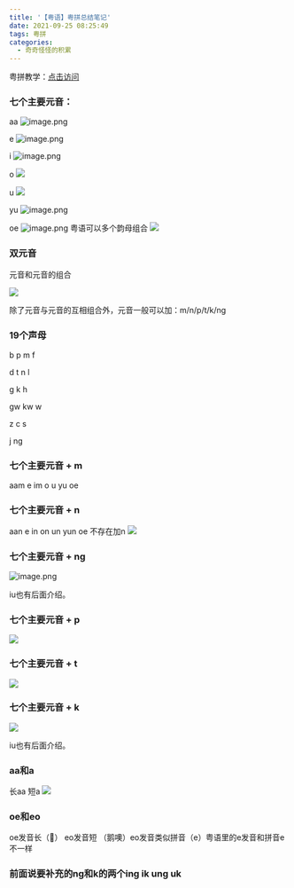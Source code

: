 ```yaml
---
title: '【粤语】粤拼总结笔记'
date: 2021-09-25 08:25:49
tags: 粤拼
categories:
  - 奇奇怪怪的积累
---
```

  <meta name="referrer" content="no-referrer">

粤拼教学：[点击访问](https://www.youtube.com/watch?v=KzkKkEETgtQ&list=PLj7yAwByEbSNGWmk_8chfxUTCnJDLmAGr&index=2)

### 七个主要元音：

aa
![image.png](https://upload-images.jianshu.io/upload_images/20892169-17763eb172b63de7.png?imageMogr2/auto-orient/strip%7CimageView2/2/w/1240)


e
![image.png](https://upload-images.jianshu.io/upload_images/20892169-fa8bd2a4af897f12.png?imageMogr2/auto-orient/strip%7CimageView2/2/w/1240)

i
![image.png](https://upload-images.jianshu.io/upload_images/20892169-ffbb568a6a481159.png?imageMogr2/auto-orient/strip%7CimageView2/2/w/1240)

o
![](https://upload-images.jianshu.io/upload_images/20892169-f16142fc0c751f9b.png?imageMogr2/auto-orient/strip%7CimageView2/2/w/1240)

u
![ ](https://upload-images.jianshu.io/upload_images/20892169-6c9314921a4a0bae.png?imageMogr2/auto-orient/strip%7CimageView2/2/w/1240)

yu
![image.png](https://upload-images.jianshu.io/upload_images/20892169-9ba57e1b0fde6cca.png?imageMogr2/auto-orient/strip%7CimageView2/2/w/1240)

oe
![image.png](https://upload-images.jianshu.io/upload_images/20892169-2eb5550c08f25565.png?imageMogr2/auto-orient/strip%7CimageView2/2/w/1240)
粤语可以多个韵母组合
![](https://upload-images.jianshu.io/upload_images/20892169-6fe3d1269342c564.png?imageMogr2/auto-orient/strip%7CimageView2/2/w/1240)

### 双元音

元音和元音的组合

![](https://upload-images.jianshu.io/upload_images/20892169-5bd56122e15ea815.png?imageMogr2/auto-orient/strip%7CimageView2/2/w/1240)

除了元音与元音的互相组合外，元音一般可以加：m/n/p/t/k/ng

### 19个声母

b p m f

d t n l

g k h

gw kw w

z c s

j ng

### 七个主要元音 + m
aam
e 
im
o 
u
yu
oe

### 七个主要元音 + n
aan
e 
in
on
un
yun
oe 不存在加n
![](https://upload-images.jianshu.io/upload_images/20892169-038cc49651fe015f.png?imageMogr2/auto-orient/strip%7CimageView2/2/w/1240)

### 七个主要元音 + ng
![image.png](https://upload-images.jianshu.io/upload_images/20892169-35d20825bbf56f42.png?imageMogr2/auto-orient/strip%7CimageView2/2/w/1240)

iu也有后面介绍。

### 七个主要元音 + p
![](https://upload-images.jianshu.io/upload_images/20892169-3063d24522fb61e7.png?imageMogr2/auto-orient/strip%7CimageView2/2/w/1240)

### 七个主要元音 + t
![](https://upload-images.jianshu.io/upload_images/20892169-6cf0565d2dbcacc2.png?imageMogr2/auto-orient/strip%7CimageView2/2/w/1240)

### 七个主要元音 + k
![](https://upload-images.jianshu.io/upload_images/20892169-5d95a99189fa7d16.png?imageMogr2/auto-orient/strip%7CimageView2/2/w/1240)

iu也有后面介绍。

### aa和a
长aa 短a
![](https://upload-images.jianshu.io/upload_images/20892169-45c3e345d7999ae6.png?imageMogr2/auto-orient/strip%7CimageView2/2/w/1240)

### oe和eo
oe发音长（🤮）
eo发音短 （鹅噢）eo发音类似拼音（e）粤语里的e发音和拼音e不一样

### 前面说要补充的ng和k的两个ing ik ung uk